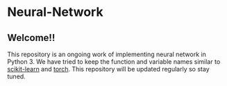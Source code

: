 # Neural-Network
## Welcome!!
This repository is an ongoing work of implementing neural network in Python 3.
We have tried to keep the function and variable names similar to [scikit-learn](http://scikit-learn.org/stable/) and [torch](http://torch.ch/). This repository will be updated regularly so stay tuned.

